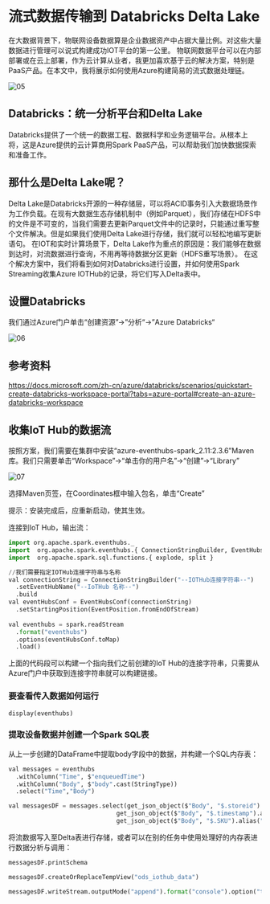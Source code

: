 # 流式数据传输到 Databricks Delta Lake

在大数据背景下，物联网设备数据算是企业数据资产中占据大量比例。对这些大量数据进行管理可以说式构建成功IOT平台的第一公里。
物联网数据平台可以在内部部署或在云上部署，作为云计算从业者，我更加喜欢基于云的解决方案，特别是PaaS产品。在本文中，我将展示如何使用Azure构建简易的流式数据处理链。

![05](https://i.loli.net/2021/02/22/ru28IyPHvFx5iNW.png)

## Databricks：统一分析平台和Delta Lake

Databricks提供了一个统一的数据工程、数据科学和业务逻辑平台。从根本上将，这是Azure提供的云计算商用Spark PaaS产品，可以帮助我们加快数据探索和准备工作。

## 那什么是Delta Lake呢？

Delta Lake是Databricks开源的一种存储层，可以将ACID事务引入大数据场景作为工作负载。在现有大数据生态存储机制中（例如Parquet），我们存储在HDFS中的文件是不可变的，当我们需要去更新Parquet文件中的记录时，只能通过重写整个文件解决。但是如果我们使用Delta Lake进行存储，我们就可以轻松地编写更新语句。
在IOT和实时计算场景下，Delta Lake作为重点的原因是：我们能够在数据到达时，对流数据进行查询，不用再等待数据分区更新（HDFS重写场景）。
在这个解决方案中，我们将看到如何对Databricks进行设置，并如何使用Spark Streaming收集Azure IOTHub的记录，将它们写入Delta表中。

## 设置Databricks

我们通过Azure门户单击“创建资源”->”分析“->”Azure Databricks“

![06](https://i.loli.net/2021/02/22/rKpuYL6McvTOgih.png)

## 参考资料

https://docs.microsoft.com/zh-cn/azure/databricks/scenarios/quickstart-create-databricks-workspace-portal?tabs=azure-portal#create-an-azure-databricks-workspace

## 收集IoT Hub的数据流

按照方案，我们需要在集群中安装“azure-eventhubs-spark_2.11:2.3.6”Maven库。我们只需要单击“Workspace”->“单击你的用户名”->“创建”->“Library”

![07](https://i.loli.net/2021/02/22/CpoWzbEJAFZisaQ.png)

选择Maven页签，在Coordinates框中输入包名，单击“Create”

提示：安装完成后，应重新启动，使其生效。

连接到IoT Hub，输出流：

```python
import org.apache.spark.eventhubs._
import  org.apache.spark.eventhubs.{ ConnectionStringBuilder, EventHubsConf, EventPosition }
import  org.apache.spark.sql.functions.{ explode, split }

//我们需要指定IOTHub连接字符串与名称
val connectionString = ConnectionStringBuilder("--IOTHub连接字符串--")
  .setEventHubName("--IoTHub 名称--")
  .build
val eventHubsConf = EventHubsConf(connectionString)
  .setStartingPosition(EventPosition.fromEndOfStream)
  
val eventhubs = spark.readStream
  .format("eventhubs")
  .options(eventHubsConf.toMap)
  .load()
```
上面的代码段可以构建一个指向我们之前创建的IoT Hub的连接字符串，只需要从Azure门户中获取到连接字符串就可以构建链接。

### 要查看传入数据如何运行

```
display(eventhubs)
```

### 提取设备数据并创建一个Spark SQL表

从上一步创建的DataFrame中提取body字段中的数据，并构建一个SQL内存表：

```python
val messages = eventhubs
  .withColumn("Time", $"enqueuedTime")
  .withColumn("Body", $"body".cast(StringType))
  .select("Time","Body")

val messagesDF = messages.select(get_json_object($"Body", "$.storeid").alias("storeid"),
                              get_json_object($"Body", "$.timestamp").alias("timestamp").cast(TimestampType),
                              get_json_object($"Body", "$.SKU").alias("SKU").cast(LongType))
```

将流数据写入至Delta表进行存储，或者可以在别的任务中使用处理好的内存表进行数据分析与调用：
```python
messagesDF.printSchema

messagesDF.createOrReplaceTempView("ods_iothub_data")

messagesDF.writeStream.outputMode("append").format("console").option("truncate", false).start().awaitTermination()
```